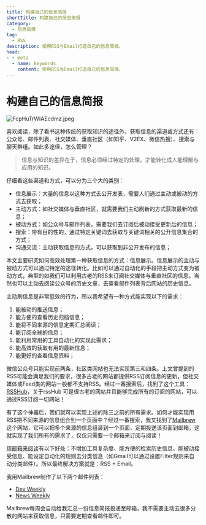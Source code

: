 ```yaml
---
title: 构建自己的信息简报
shortTitle: 构建自己的信息简报
category:
  - 信息简报
tag:
  - RSS
description: 使用RSS与Email打造自己的信息简报。
head:
- - meta
  - name: keywords
    content: 使用RSS与Email打造自己的信息简报。
---
```


# 构建自己的信息简报

![FcpHuTrWIAEcdmz.jpeg](https://abelsun-1256449468.cos.ap-beijing.myqcloud.com/image/FcpHuTrWIAEcdmz.jpeg)

喜欢阅读，除了看书这种传统的获取知识的途径外，获取信息的渠道或方式还有：公众号、邮件列表、社交媒体、垂直社区（如知乎、V2EX、微信热搜）、搜索与聊天群组。如此多途径，怎么管理？

> 信息与知识的差异在于，信息必须经过特定的处理，才能转化成人能理解与应用的知识。

仔细看这些渠道和方式，可以分为三个大的类别：

- 信息展示：大量的信息以这种方式去公开发表，需要人们通过主动或被动的方式去获取；
- 主动方式：如社交媒体与垂直社区，就需要我们主动刷新的方式获取最新的信息；
- 被动方式：如公众号与邮件列表，需要我们去订阅后被动接受更新后的信息；
- 搜索：带有目的性的，通过特定关键词去获取与关键词相关的公开信息集合的方式；
- 沟通交流：主动获取信息的方式，可以获取到非公开发布的信息；

本文主要研究如何高效处理第一种获取信息的方式：信息展示。信息展示的主动与被动方式可以通过特定的途径转化。比如可以通过自动化的手段把主动方式变为被动方式，典型的如我们可以利用古老的RSS来订阅社交媒体与垂直社区的信息。当然也可以主动去阅读公众号的历史文章，去查看邮件列表背后网站的历史信息。

主动刷信息是非常低效的行为，所以我希望有一种方式能实现以下的需求：

1. 能被动的推送信息；
2. 能方便的查看历史归档信息；
3. 能将不同来源的信息定期汇总阅读；
4. 能订阅全球的信息；
5. 能利用常用的工具自动化的实现此需求；
6. 能高效的获取有用的最新信息；
7. 能更好的查看信息资料；

微信公众号只能实现前两条，社区类网站也无法实现第三和四条。上文曾提到的RSS可能会满足我们的要求，很多古老的网站都提供RSS订阅信息的更新，但社交媒体或Feed类的网站一般都不支持RSS。经过一番搜索后，找到了这个工具：[RSSHub](https://github.com/DIYgod/RSSHub)，关于rssHub 可是很古老的网站并且能够完成所有的订阅的网站，可以通过RSS订阅一切网站！

有了这个神器后，我们就可以实现上述的除三之前的所有需求。如何才能实现用RSS把不同来源的信息组合到一个页面中？经过一番搜索，我又找到了[Mailbrew](https://app.mailbrew.com/)这个网站，它可以把多个来源的信息组装到一个页面，定期投送该页面到邮箱，这就实现了我们所有的需求了，仅仅只需要一个邮箱来订阅与阅读！

[用邮箱来阅读](https://wuyagege.substack.com/p/771?sd=pf)有以下好处：不增加工具复杂度、能方便的检索历史信息、能被动接受信息、能设定自动化的规则去分类信息（如Gmail可以通过设置Filter规则来自动分类邮件）。所以最终解决方案就是：RSS + Email。

我用Mailbrew制作了以下两个邮件列表：

- [Dev Weekly](https://app.mailbrew.com/sunzhenya/dev-weekly-AjBpQ6RT0UDT)
- [News Weekly](https://app.mailbrew.com/sunzhenya/news-weekly-OEdpygnZfSa5)

Mailbrew每周会自动给我汇总一份信息简报投递至邮箱，我不需要主动去很多分散的网站来获取信息，只需要定期查看邮件即可。

